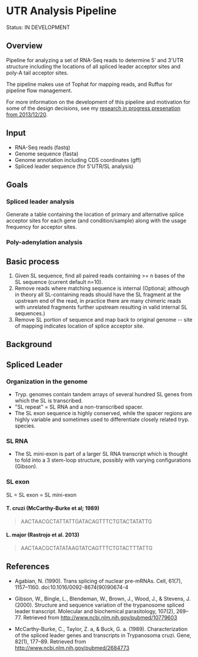 UTR Analysis Pipeline
=====================

Status: IN DEVELOPMENT

## Overview

Pipeline for analyzing a set of RNA-Seq reads to determine 5' and
3'UTR structure including the locations of all spliced leader acceptor sites
and poly-A tail acceptor sites.

The pipeline makes use of Tophat for mapping reads, and Ruffus for pipeline
flow management.

For more information on the development of this pipeline and motivation for
some of the design decisions, see my [research in progress presenation from
2013/12/20](http://www.umiacs.umd.edu/~keith/research/presentations/2013-12-20_RIP_UTR_Boundaries_Analysis/README.html).

## Input

- RNA-Seq reads (fastq)
- Genome sequence (fasta)
- Genome annotation including CDS coordinates (gff)
- Spliced leader sequence (for 5'UTR/SL analysis)

## Goals

### Spliced leader analysis

Generate a table containing the location of primary and alternative splice
acceptor sites for each gene (and condition/sample) along with the usage 
frequency for acceptor sites.

### Poly-adenylation analysis

## Basic process

1. Given SL sequence, find all paired reads containing >= n bases of the SL
   sequence (current default n=10).
2. Remove reads where matching sequence is internal (Optional; although in
   theory all SL-containing reads should have the SL fragment at the upstream
   end of the read, in practice there are many chimeric reads with unrelated
   fragments further upstream resulting in valid internal SL sequences.)
3. Remove SL portion of sequence and map back to original genome -- site of
   mapping indicates location of splice acceptor site.

Background
----------

## Spliced Leader

### Organization in the genome

- Tryp. genomes contain tandem arrays of several hundred SL genes from which
the SL is transcribed.
- "SL repeat" = SL RNA and a non-transcribed spacer.
- The SL exon sequence is highly conserved, while the spacer regions are 
  highly variable and sometimes used to differentiate closely related tryp.
  species.

### SL RNA

- The SL mini-exon is part of a larger SL RNA transcript which is thought to
fold into a 3 stem-loop structure, possibly with varying configurations
(Gibson).


### SL exon

SL = SL exon = SL mini-exon

#### T. cruzi (McCarthy-Burke et al; 1989)

> AACTAACGCTATTATTGATACAGTTTCTGTACTATATTG

#### L. major (Rastrojo et al. 2013)

> AACTAACGCTATATAAGTATCAGTTTCTGTACTTTATTG

References
----------
- Agabian, N. (1990). Trans splicing of nuclear pre-mRNAs. Cell, 61(7),
1157–1160. doi:10.1016/0092-8674(90)90674-4

- Gibson, W., Bingle, L., Blendeman, W., Brown, J., Wood, J., & Stevens, J.
(2000). Structure and sequence variation of the trypanosome spliced leader
transcript. Molecular and biochemical parasitology, 107(2), 269–77. Retrieved
from http://www.ncbi.nlm.nih.gov/pubmed/10779603

- McCarthy-Burke, C., Taylor, Z. a, & Buck, G. a. (1989). Characterization of
the spliced leader genes and transcripts in Trypanosoma cruzi. Gene, 82(1),
177–89. Retrieved from http://www.ncbi.nlm.nih.gov/pubmed/2684773


